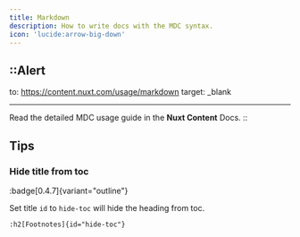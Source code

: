 ```yaml
---
title: Markdown
description: How to write docs with the MDC syntax.
icon: 'lucide:arrow-big-down'
---
```


## ::Alert

to: https://content.nuxt.com/usage/markdown
target: \_blank

---

Read the detailed MDC usage guide in the **Nuxt Content** Docs.
::

## Tips

### Hide title from toc

:badge[0.4.7]{variant="outline"}

Set title `id` to `hide-toc` will hide the heading from toc.

```mdc
:h2[Footnotes]{id="hide-toc"}
```
